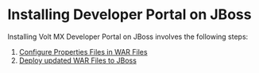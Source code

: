                            

Installing Developer Portal on JBoss
====================================

Installing Volt MX Developer Portal on JBoss involves the following steps:

1.  [Configure Properties Files in WAR Files](Configuring_Properties_in_WAR_DeveloperPortal__JBoss.md)
2.  [Deploy updated WAR Files to JBoss](Configuring_Properties_in_WAR_DeveloperPortal__JBoss.md#deploy-war-files-to-jboss-developer-portal)
